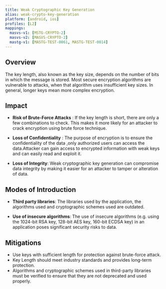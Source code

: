 ```yaml
---
title: Weak Cryptographic Key Generation 
alias: weak-crypto-key-generation
platform: [android, ios]
profiles: [L2]
mappings:
  masvs-v1: [MSTG-CRYPTO-2]
  masvs-v2: [MASVS-CRYPTO-2]
  mastg-v1: [MASTG-TEST-0061, MASTG-TEST-0014]
---
```


## Overview

The key length, also known as the key size, depends on the number of bits in which the message is stored. Most secure encryption algorithms are vulnerable to attacks, when that algorithm uses insufficient key sizes. In general, longer keys mean more complex encryption.


## Impact

- **Risk of Brute-Force Attacks** :
If the key length is short, there are only a few combinations to check. This makes it more likely for an attacker to crack encryption using brute force technique.

- **Loss of  Confidentiality** : 
The purpose of encryption is to ensure the confidentiality of the data ,only authorized users can access the data.Attacker can gain access to encrypted information with weak keys and can easily read and exploit it.
 
- **Loss of Integrity**:
Weak cryptographic key generation can compromise data integrity by making it
easier for an attacker to tamper or alteration of data.


## Modes of Introduction

- **Third party libraries**:
The libraries used by the application, the algorithms used and cryptographic schemes used are outdated.

- **Use of insecure algorithms**:
The use of insecure algorithms (e.g. using the 1024-bit RSA key, 128-bit AES key, 160-bit ECDSA key) in an application poses significant security risks to data.


## Mitigations

- Use keys with sufficient length for protection against brute-force attack.
- Key Length should meet industry standards and provides long-term protection.
- Algorithms and cryptographic schemes used in third-party libraries must be verified to ensure that they are not deprecated and used properly.
